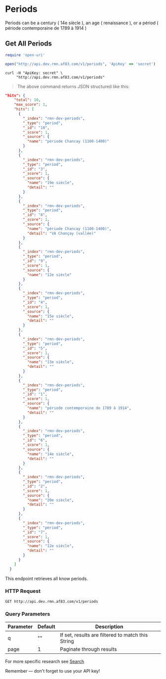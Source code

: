 # Periods

Periods can be a century ( 14e siècle ), an age ( renaissance ), or a périod ( période contemporaine de 1789 à 1914 )

## Get All Periods

```ruby
require 'open-uri'

open("http://api.dev.rmn.af83.com/v1/periods", 'ApiKey' => 'secret')
```


```shell
curl -H "ApiKey: secret" \
     "http://api.dev.rmn.af83.com/v1/periods"
```

> The above command returns JSON structured like this:

```json
"hits": {
    "total": 10,
    "max_score": 1,
    "hits": [
      {
        "_index": "rmn-dev-periods",
        "_type": "period",
        "_id": "10",
        "_score": 1,
        "_source": {
          "name": "période Chancay (1100-1400)"
        }
      },
      {
        "_index": "rmn-dev-periods",
        "_type": "period",
        "_id": "3",
        "_score": 1,
        "_source": {
          "name": "19e siècle",
          "detail": ""
        }
      },
      {
        "_index": "rmn-dev-periods",
        "_type": "period",
        "_id": "8",
        "_score": 1,
        "_source": {
          "name": "période Chancay (1100-1400)",
          "detail": "VA Chançay (vallée)"
        }
      },
      {
        "_index": "rmn-dev-periods",
        "_type": "period",
        "_id": "9",
        "_score": 1,
        "_source": {
          "name": "12e siècle"
        }
      },
      {
        "_index": "rmn-dev-periods",
        "_type": "period",
        "_id": "4",
        "_score": 1,
        "_source": {
          "name": "15e siècle",
          "detail": ""
        }
      },
      {
        "_index": "rmn-dev-periods",
        "_type": "period",
        "_id": "5",
        "_score": 1,
        "_source": {
          "name": "13e siècle",
          "detail": ""
        }
      },
      {
        "_index": "rmn-dev-periods",
        "_type": "period",
        "_id": "1",
        "_score": 1,
        "_source": {
          "name": "période contemporaine de 1789 à 1914",
          "detail": ""
        }
      },
      {
        "_index": "rmn-dev-periods",
        "_type": "period",
        "_id": "6",
        "_score": 1,
        "_source": {
          "name": "14e siècle",
          "detail": ""
        }
      },
      {
        "_index": "rmn-dev-periods",
        "_type": "period",
        "_id": "2",
        "_score": 1,
        "_source": {
          "name": "20e siècle",
          "detail": ""
        }
      },
      {
        "_index": "rmn-dev-periods",
        "_type": "period",
        "_id": "7",
        "_score": 1,
        "_source": {
          "name": "12e siècle",
          "detail": ""
        }
      }
    ]
  }
```

This endpoint retrieves all know periods.

### HTTP Request

`GET http://api.dev.rmn.af83.com/v1/periods`

### Query Parameters

Parameter | Default | Description
--------- | ------- | -----------
q         | ""      | If set, results are filtered to match this String
page      | 1       | Paginate through results


For more specific research see [Search](/?shell#search)

<aside class="success">
Remember — don't forget to use your API key!
</aside>